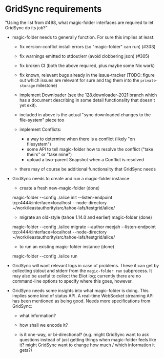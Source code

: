 
# GridSync requirements

"Using the list from #498, what magic-folder interfaces are required to let GridSync do its job?"

- magic-folder needs to generally function. For sure this implies at least:

    - fix version-conflict install errors (so "magic-folder" can run) (#303)

    - fix warnings emitted to stdout/err (avoid clobbering json) (#305)

    - fix broken CI (both the above required, plus maybe some Nix work)

    - fix known, relevant bugs already in the issue-tracker (TODO:
      figure out which issues are relevant for sure and tag them into
      the `private-storage` milestone)

    - implement Downloader (see the 128.downloader-2021 branch which
      has a document describing in some detail functionality that
      doesn't yet exit).

    - included in above is the actual "sync downloaded changes to the
      file-system" piece too

    - implement Conflicts:
       - a way to determine when there is a conflict (likely "on filesystem")
       - some API to tell magic-folder how to resolve the conflict ("take theirs" or "take mine")
       - upload a two-parent Snapshot when a Conflict is resolved

    - there may of course be additional functionality that GridSync needs

- GridSync needs to create and run a magic-folder instance

    - create a fresh new-magic-folder (done)

    magic-folder --config ./alice init --listen-endpoint tcp:4444:interface=localhost --node-directory ~/work/leastauthority/src/tahoe-lafs/testgrid/alice/

    - migrate an old-style (tahoe 1.14.0 and earlier) magic-folder (done)

    magic-folder --config ./alice migrate --author meejah --listen-endpoint tcp:4444:interface=localhost --node-directory ~/work/leastauthority/src/tahoe-lafs/testgrid/alice/

    - to run an existing magic-folder instance (done)

    magic-folder --config ./alice run


- GridSync will want relevant logs in case of problems. These it can
  get by collecting stdout and stderr from the ``magic-folder run``
  subprocess. It may also be useful to collect the Eliot log;
  currently there are no command-line options to specify where this
  goes, however.


- GridSync needs some insights into what magic-folder is doing. This
  implies some kind of status API. A real-time WebSocket streaming API
  has been mentioned as being good. Needs more specifications from
  GridSync:

    - what information?

    - how shall we encode it?

    - is it one-way, or bi-directional? (e.g. might GridSync want to
      ask questions instead of just getting things when magic-folder
      feels like it? might GridSync want to change how much / which
      information it gets?)
